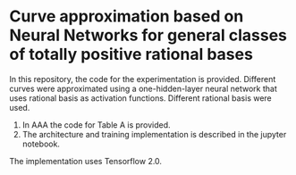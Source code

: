# Curve approximation based on Neural Networks for general classes of totally positive rational bases

In this repository, the code for the experimentation is provided. Different curves were approximated using a one-hidden-layer neural network that uses rational basis as activation functions. Different rational basis were used.

1. In AAA the code for Table A is provided.
2. The architecture and training implementation is described in the jupyter notebook.

The implementation uses Tensorflow 2.0.
